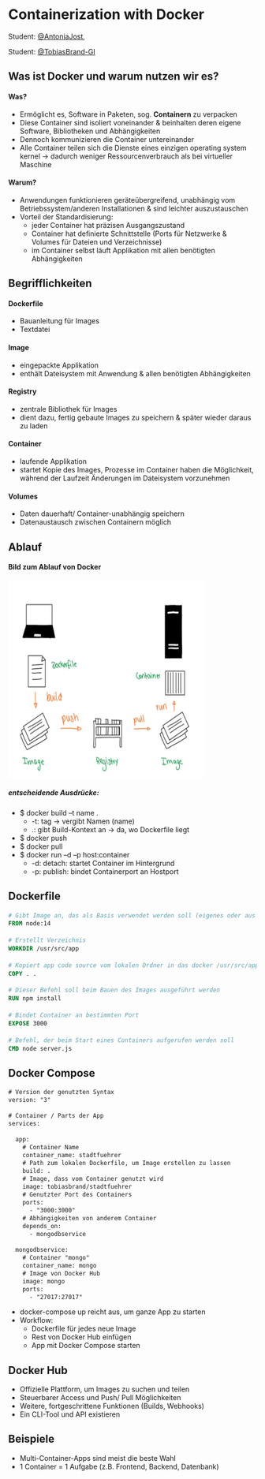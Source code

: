 # Containerization with Docker

Student: [@AntoniaJost](https://github.com/AntoniaJost),

Student: [@TobiasBrand-GI](https://github.com/TobiasBrand-GI)

## Was ist Docker und warum nutzen wir es?
#### Was?
- Ermöglicht es, Software in Paketen, sog. **Containern** zu verpacken
- Diese Container sind isoliert voneinander & beinhalten deren eigene Software, Bibliotheken und Abhängigkeiten
- Dennoch kommunizieren die Container untereinander 
- Alle Container teilen sich die Dienste eines einzigen operating system kernel -> dadurch weniger Ressourcenverbrauch als bei virtueller Maschine

####  Warum?
- Anwendungen funktionieren geräteübergreifend, unabhängig vom Betriebssystem/anderen Installationen & sind leichter auszustauschen
- Vorteil der Standardisierung:
    - jeder Container hat präzisen Ausgangszustand
    - Container hat definierte Schnittstelle (Ports für Netzwerke & Volumes für Dateien und Verzeichnisse)
    - im Container selbst läuft Applikation mit allen benötigten Abhängigkeiten

## Begrifflichkeiten

#### Dockerfile
- Bauanleitung für Images 
- Textdatei
#### Image
- eingepackte Applikation
- enthält Dateisystem mit Anwendung & allen benötigten Abhängigkeiten
#### Registry
- zentrale Bibliothek für Images
- dient dazu, fertig gebaute Images zu speichern & später wieder daraus zu laden
#### Container
- laufende Applikation
- startet Kopie des Images, Prozesse im Container haben die Möglichkeit, während der Laufzeit Änderungen im Dateisystem vorzunehmen
#### Volumes
- Daten dauerhaft/ Container-unabhängig speichern
- Datenaustausch zwischen Containern möglich

## Ablauf
#### Bild zum Ablauf von Docker
<img src="https://github.com/AntoniaJost/geosoft2-2021/blob/main/containerization-with-docker/Docker%20Ablauf.jpg" alt="drawing" width="400" height="400"/>

##### entscheidende Ausdrücke:
- $ docker build –t name .
    - -t: tag -> vergibt Namen (name)
    - .: gibt Build-Kontext an -> da, wo Dockerfile liegt
- $ docker push
- $ docker pull
- $ docker run –d –p host:container
    - -d: detach: startet Container im Hintergrund
    - -p: publish: bindet Containerport an Hostport

## Dockerfile
```Dockerfile
# Gibt Image an, das als Basis verwendet werden soll (eigenes oder aus Registry)
FROM node:14

# Erstellt Verzeichnis
WORKDIR /usr/src/app

# Kopiert app code source vom lokalen Ordner in das docker /usr/src/app Arbeitsverzeichnis
COPY . .

# Dieser Befehl soll beim Bauen des Images ausgeführt werden
RUN npm install

# Bindet Container an bestimmten Port
EXPOSE 3000

# Befehl, der beim Start eines Containers aufgerufen werden soll
CMD node server.js
```

## Docker Compose
```
# Version der genutzten Syntax
version: "3"

# Container / Parts der App
services:

  app:
    # Container Name
    container_name: stadtfuehrer
    # Path zum lokalen Dockerfile, um Image erstellen zu lassen
    build: .
    # Image, dass vom Container genutzt wird
    image: tobiasbrand/stadtfuehrer
    # Genutzter Port des Containers
    ports:
      - "3000:3000"
    # Abhängigkeiten von anderem Container
    depends_on:
      - mongodbservice

  mongodbservice:
    # Container "mongo"
    container_name: mongo
    # Image von Docker Hub
    image: mongo
    ports:
      - "27017:27017"
```

- docker-compose up reicht aus, um ganze App zu starten
- Workflow:
    - Dockerfile für jedes neue Image
    - Rest von Docker Hub einfügen
    - App mit Docker Compose starten

## Docker Hub

- Offizielle Plattform, um Images zu suchen und teilen
- Steuerbarer Access und Push/ Pull Möglichkeiten
- Weitere, fortgeschrittene Funktionen (Builds, Webhooks)
- Ein CLI-Tool und API existieren

## Beispiele

- Multi-Container-Apps sind meist die beste Wahl
- 1 Container = 1 Aufgabe (z.B. Frontend, Backend, Datenbank)
